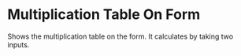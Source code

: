 # Multiplication Table On Form

Shows the multiplication table on the form. It calculates by taking two inputs.
